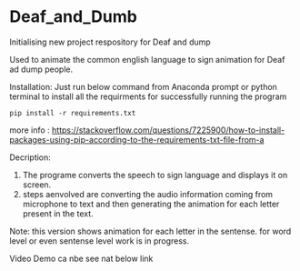 # Deaf_and_Dumb
Initialising new project respository for Deaf and dump 

Used to animate the common english language to sign animation for Deaf ad dump people.

Installation: 
Just run below command from Anaconda prompt or python terminal to install all the requirments for successfully running the program

``` pip install -r requirements.txt ```

more info : 
https://stackoverflow.com/questions/7225900/how-to-install-packages-using-pip-according-to-the-requirements-txt-file-from-a

Decription:
1. The programe converts the speech to sign language and displays it on screen. 
2. steps aenvolved are converting the audio information coming from microphone to text and then generating the animation for each letter present in the text.

Note: this version shows animation for each letter in the sentense. for word level or even sentense level work is in progress.

Video Demo ca nbe see nat below link


